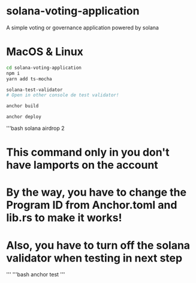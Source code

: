 # solana-voting-application
A simple voting or governance application powered by solana

# MacOS & Linux

```bash
cd solana-voting-application
npm i
yarn add ts-mocha
```
```bash
solana-test-validator
# Open in other console de test validator!
```

```bash
anchor build
```
```bash
anchor deploy
```

'''bash
solana airdrop 2 <YOURPUBKEY>
# This command only in you don't have lamports on the account
# By the way, you have to change the Program ID from Anchor.toml and lib.rs to make it works!
# Also, you have to turn off the solana validator when testing in next step
'''
'''bash
anchor test
'''

